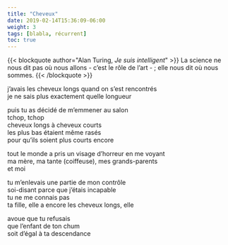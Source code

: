 ```yaml
---
title: "Cheveux"
date: 2019-02-14T15:36:09-06:00
weight: 3
tags: [blabla, récurrent]
toc: true
---
```


{{< blockquote author="Alan Turing, *Je suis intelligent*" >}}
La science ne nous dit pas où nous allons - c’est le rôle de l’art - ; elle nous dit où nous sommes.
{{< /blockquote >}}

j’avais les cheveux longs quand on s’est rencontrés  
je ne sais plus exactement quelle longueur  

puis tu as décidé de m’emmener au salon  
tchop, tchop  
cheveux longs à cheveux courts  
les plus bas étaient même rasés  
pour qu’ils soient plus courts encore  

tout le monde a pris un visage d’horreur en me voyant  
ma mère, ma tante (coiffeuse), mes grands-parents  
et moi  

tu m’enlevais une partie de mon contrôle  
soi-disant parce que j’étais incapable  
tu ne me connais pas  
ta fille, elle a encore les cheveux longs, elle  

avoue que tu refusais  
que l’enfant de ton chum  
soit d’égal à ta descendance